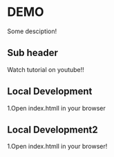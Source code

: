 # DEMO

Some desciption!

## Sub header

Watch tutorial on youtube!!

## Local Development

1.Open index.htmll in your browser

## Local Development2

1.Open index.htmll in your browser!
